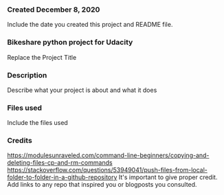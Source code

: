 ### Created December 8, 2020
Include the date you created this project and README file.


### Bikeshare python project for Udacity
Replace the Project Title


### Description
Describe what your project is about and what it does

### Files used
Include the files used

### Credits
https://modulesunraveled.com/command-line-beginners/copying-and-deleting-files-cp-and-rm-commands
https://stackoverflow.com/questions/53949041/push-files-from-local-folder-to-folder-in-a-github-repository
It's important to give proper credit. Add links to any repo that inspired you or blogposts you consulted.
